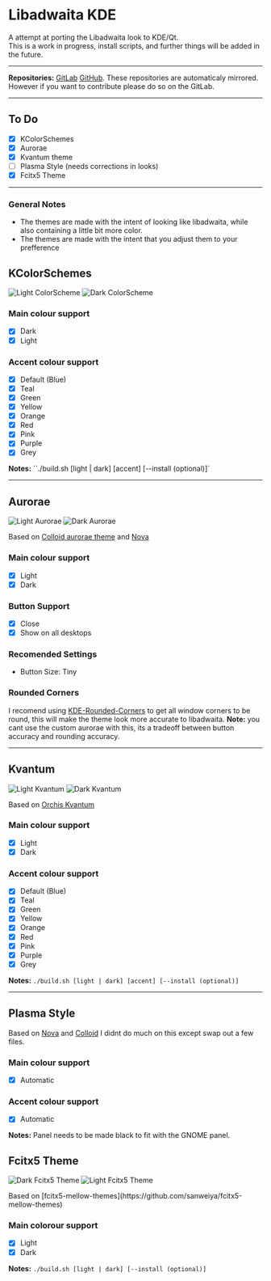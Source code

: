 # Libadwaita KDE 

A attempt at porting the Libadwaita look to KDE/Qt. <br>
This is a work in progress, install scripts, and further things will be added in the future.

---

**Repositories:** [GitLab](https://gitlab.com/wawahai/Libadwaita-KDE) [GitHub](https://github.com/wawahaii/Libadwaita-KDE). These repositories are automaticaly mirrored. However if you want to contribute please do so on the GitLab.


---

## To Do
- [x] KColorSchemes
- [x] Aurorae
- [x] Kvantum theme 
- [ ] Plasma Style (needs corrections in looks)
- [x] Fcitx5 Theme

---

### General Notes
- The themes are made with the intent of looking like libadwaita, while also containing a little bit more color.
- The themes are made with the intent that you adjust them to your prefference 

## KColorSchemes
<p>
<img src="Assets/kcolor-light.png" alt="Light ColorScheme">
<img src="Assets/kcolor-dark.png" alt="Dark ColorScheme">
</p>

### Main colour support
- [x] Dark
- [x] Light
### Accent colour support
- [x] Default (Blue)
- [x] Teal
- [x] Green
- [x] Yellow
- [x] Orange
- [x] Red
- [x] Pink
- [x] Purple
- [x] Grey

**Notes:** ``./build.sh [light | dark] [accent] [--install (optional)]`

---

## Aurorae
<p>
<img src="Assets/aurorae-light.png" alt="Light Aurorae">
<img src="Assets/aurorae-dark.png" alt="Dark Aurorae"> 
</p>

Based on [Colloid aurorae theme](https://www.pling.com/p/1738680/) and [Nova](https://www.pling.com/p/1662814/)

### Main colour support
- [x] Light
- [x] Dark
### Button Support
- [x] Close
- [x] Show on all desktops
### Recomended Settings
- Button Size: Tiny

### Rounded Corners
I recomend using [KDE-Rounded-Corners](https://github.com/matinlotfali/KDE-Rounded-Corners) to get all window corners to be round, this will make the theme look more accurate to libadwaita. **Note:** you cant use the custom aurorae with this, its a tradeoff between button accuracy and rounding accuracy.

---

## Kvantum
<p>
<img src="Assets/kvan-light.png" alt="Light Kvantum"> 
<img src="Assets/kvan-dark.png" alt="Dark Kvantum"> 
</p>

Based on [Orchis Kvantum](https://www.pling.com/p/1458909/) 

### Main colour support
- [x] Light
- [x] Dark
### Accent colour support
- [x] Default (Blue)
- [x] Teal
- [x] Green
- [x] Yellow
- [x] Orange
- [x] Red
- [x] Pink
- [x] Purple
- [x] Grey

**Notes:** `./build.sh [light | dark] [accent] [--install (optional)]`

---

## Plasma Style
Based on [Nova](https://www.pling.com/p/1659120/) and [Colloid](https://www.pling.com/p/1738718/)
I didnt do much on this except swap out a few files.

### Main colour support
- [x] Automatic

### Accent colour support
- [x] Automatic

**Notes:** Panel needs to be made black to fit with the GNOME panel.

## Fcitx5 Theme
<p>
  <img src="Assets/fcitx5-dark.png" alt="Dark Fcitx5 Theme">
  <img src="Assets/fcitx5-light.png" alt="Light Fcitx5 Theme">
</p>
Based on [fcitx5-mellow-themes](https://github.com/sanweiya/fcitx5-mellow-themes)
 
### Main colorour support
- [x] Light
- [x] Dark

**Notes:** `./build.sh [light | dark] [--install (optional)]`
